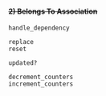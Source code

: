 #### ~~2) Belongs To Association~~

```
handle_dependency

replace
reset

updated?

decrement_counters
increment_counters
```
